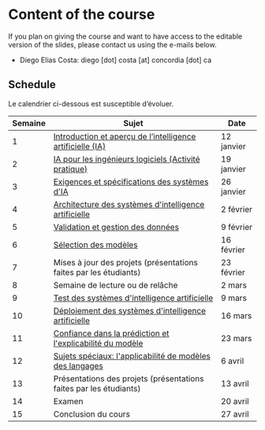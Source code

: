 # Content of the course

If you plan on giving the course and want to have access to the editable version of the slides, please contact us using the e-mails below.
* Diego Elias Costa: diego [dot] costa [at] concordia [dot] ca


## Schedule

Le calendrier ci-dessous est susceptible d’évoluer.

| Semaine | Sujet | Date |
| ------- | ----- | ---- |
| 1		    | [Introduction et aperçu de l’intelligence artificielle (IA)](./lectures/01_introduction/01_introduction_slides.pdf) | 12 janvier |
| 2	      |	[IA pour les ingénieurs logiciels (Activité pratique)](./lectures/02_mlpipelines_practical/02_ml_pipelines_practical_slides.pdf)      | 19 janvier |
| 3		    | [Exigences et spécifications des systèmes d'IA](./lectures/03_requirements/03_requirements_slides.pdf)               | 26 janvier |
| 4       | [Architecture des systèmes d'intelligence artificielle](./lectures/04_architecture/04_architecture_slides.pdf)       | 2 février |
| 5	      |	[Validation et gestion des données](./lectures/05_data_validation/05_data_validation_slides.pdf) | 9 février |
| 6	      | [Sélection des modèles](./lectures/06_model_selection/06_model_selection_slides.pdf)         | 16 février |
| 7     	| Mises à jour des projets (présentations faites par les étudiants) | 23 février |
| 8       | Semaine de lecture ou de relâche | 2 mars |
| 9       | [Test des systèmes d'intelligence artificielle](./lectures/09_testing/09_testing_slides.pdf)  | 9 mars |
| 10      | [Déploiement des systèmes d'intelligence artificielle](./lectures/10_deploying/10_deploying_slides.pdf) | 16 mars |
| 11      |	[Confiance dans la prédiction et l'explicabilité du modèle](./lectures/11_explanation_trust/11_explanation_slides.pdf) | 23 mars |
| 12		  | [Sujets spéciaux: l'applicabilité de modèles des langages](./lectures/12_special_topic/12_special_topic_slides.pdf) | 6 avril |
| 13		  | Présentations des projets (présentations faites par les étudiants) | 13 avril |
| 14      |	Examen | 20 avril |
| 15		  | Conclusion du cours | 27 avril |